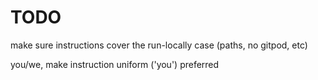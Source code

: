 # TODO

make sure instructions cover the run-locally case (paths, no gitpod, etc)

you/we, make instruction uniform ('you') preferred